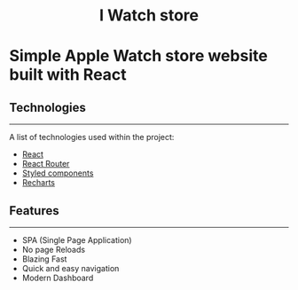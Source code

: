 <h1 align='center'>I Watch store</h1>

# Simple Apple Watch store website built with React


## Technologies
***
A list of technologies used within the project:
* [React](https://reactjs.org/)
* [React Router ](https://reactrouter.com/)
* [Styled components](https://styled-components.com/)
* [Recharts](https://recharts.org/en-US)

## Features
***
* SPA (Single Page Application)
* No page Reloads
* Blazing Fast
* Quick and easy navigation
* Modern Dashboard
